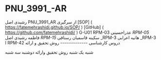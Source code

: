 # PNU_3991_-AR
 رشیدی اصل
PNU_3991_AR
از سرگیری
[SOP] ( https://fatemehrashidi.github.io/SOP/ )
[GitHub] ( https://github.com/fatemehrashidi/ )
G-U01
RPM-03 عذراحسینی
_RPM-05_ فاطمه رشیدی اصل
_RPM-15_ سکینه قاسمیان رستاقی
_RPM-3 هانیه اعرابی
_RPM-3 ا
RPM-42
دروس کارشناسی
-------------- روش تحقیق و ارائه
</s></s>

شنبه
یک شنبه
روش تحقیق وارائه	دوشنبه
سه شنبه
</s></s>
</s></s>
</s></s>
